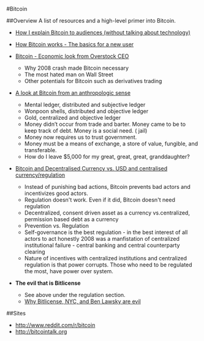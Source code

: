 #Bitcoin

##Overview
A list of resources and a high-level primer into Bitcoin.

- [How I explain Bitcoin to audiences (without talking about technology)](http://gendal.wordpress.com/2014/03/27/how-i-explain-bitcoin-and-cryptocurrencies-to-new-audiences/)
- [How Bitcoin works - The basics for a new user](https://bitcoin.org/en/how-it-works)
- [Bitcoin - Economic look from Overstock CEO](https://www.youtube.com/watch?v=bkf04kQw1YU)
  - Why 2008 crash made Bitcoin necessary
  - The most hated man on Wall Street
  - Other potentials for Bitcoin such as derivatives trading
- [A look at Bitcoin from an anthropologic sense](https://www.youtube.com/watch?v=r1lqqNU3fQs)
  - Mental ledger, distributed and subjective ledger
  - Wonpoon shells, distributed and objective ledger
  - Gold, centralized and objective ledger
  - Money didn’t occur from trade and barter. Money came to be to keep track of debt. Money is a social need. ( jail)
  - Money now requires us to trust government.
  - Money must be a means of exchange, a store of value, fungible, and transferable.
  - How do I leave $5,000 for my great, great, great, granddaughter?
- [Bitcoin and Decentralised Currency vs. USD and centralised currency/regulation](https://www.youtube.com/watch?v=tgEDOBgYg-g)
  - Instead of punishing bad actions, Bitcoin prevents bad actors and incentivizes good actors.
  - Regulation doesn't work. Even if it did, Bitcoin doesn't need regulation
  - Decentralized, consent driven asset as a currency vs.centralized, permission based debt as a currency
  - Prevention vs. Regulation
  - Self-governance is the best regulation - in the best interest of all actors to act honestly 2008 was a manfistation of centralized institutional failure - central banking and central counterparty clearing
  - Nature of incentives with centralized institutions and centralized regulation is that power corrupts. Those who need to be regulated the most, have power over system.



- **The evil that is Bitlicense**
  - See above under the regulation section. 
  - [Why Bitlicense, NYC, and Ben Lawsky are evil](http://falkvinge.net/2014/08/05/why-the-proposed-nyc-bitcoin-regulations-are-absolute-total-bullshit/)

##Sites
- http://www.reddit.com/r/bitcoin
- http://bitcointalk.org

